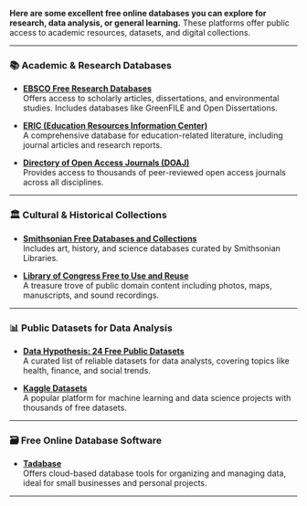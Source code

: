 **Here are some excellent free online databases you can explore for research, data analysis, or general learning.** These platforms offer public access to academic resources, datasets, and digital collections.

---

### 📚 Academic & Research Databases

- **[EBSCO Free Research Databases](https://about.ebsco.com/products/research-databases/free-databases)**  
  Offers access to scholarly articles, dissertations, and environmental studies. Includes databases like GreenFILE and Open Dissertations.

- **[ERIC (Education Resources Information Center)](https://eric.ed.gov/)**  
  A comprehensive database for education-related literature, including journal articles and research reports.

- **[Directory of Open Access Journals (DOAJ)](https://doaj.org/)**  
  Provides access to thousands of peer-reviewed open access journals across all disciplines.

---

### 🏛️ Cultural & Historical Collections

- **[Smithsonian Free Databases and Collections](https://library.si.edu/research/free-databases-and-collections)**  
  Includes art, history, and science databases curated by Smithsonian Libraries.

- **[Library of Congress Free to Use and Reuse](https://www.loc.gov/free-to-use/)**  
  A treasure trove of public domain content including photos, maps, manuscripts, and sound recordings.

---

### 📊 Public Datasets for Data Analysis

- **[Data Hypothesis: 24 Free Public Datasets](https://datahypothesis.com/free-public-datasets-data-analyst-must-know/)**  
  A curated list of reliable datasets for data analysts, covering topics like health, finance, and social trends.

- **[Kaggle Datasets](https://www.kaggle.com/datasets)**  
  A popular platform for machine learning and data science projects with thousands of free datasets.

---

### 🗃️ Free Online Database Software

- **[Tadabase](https://tadabase.io/blog/free-online-databases)**  
  Offers cloud-based database tools for organizing and managing data, ideal for small businesses and personal projects.

---

